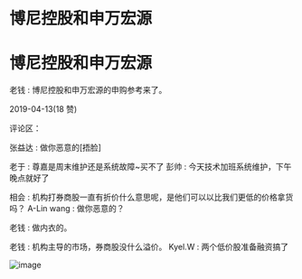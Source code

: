 # 博尼控股和申万宏源

# 博尼控股和申万宏源

老钱 : 博尼控股和申万宏源的申购参考来了。

2019-04-13(18 赞)

评论区：

张益达 : 做你恶意的[捂脸]

老于 : 尊嘉是周末维护还是系统故障~买不了 彭帅 : 今天技术加班系统维护，下午晚点就好了

相会 : 机构打券商股一直有折价什么意思呢，是他们可以以比我们更低的价格拿货吗？ A-Lin wang : 做你恶意的？

老钱 : 做内衣的。

老钱 : 机构主导的市场，券商股没什么溢价。 Kyel.W : 两个低价股准备融资搞了

![image](img/Image_252.png)